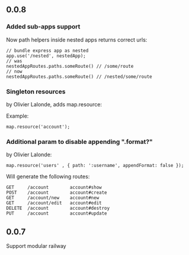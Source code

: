 ## 0.0.8

### Added sub-apps support

Now path helpers inside nested apps returns correct urls:

    // bundle express app as nested
    app.use('/nested', nestedApp);
    // was
    nestedAppRoutes.paths.someRoute() // /some/route
    // now
    nestedAppRoutes.paths.someRoute() // /nested/some/route

### Singleton resources

by Olivier Lalonde, adds map.resource:

Example:

    map.resource('account');

### Additional param to disable appending ".format?"

by Olivier Lalonde:

    map.resource('users' , { path: ':username', appendFormat: false });

Will generate the following routes:

    GET     /account        account#show
    POST    /account        account#create
    GET     /account/new    account#new
    GET     /account/edit   account#edit
    DELETE  /account        account#destroy
    PUT     /account        account#update

## 0.0.7

Support modular railway
